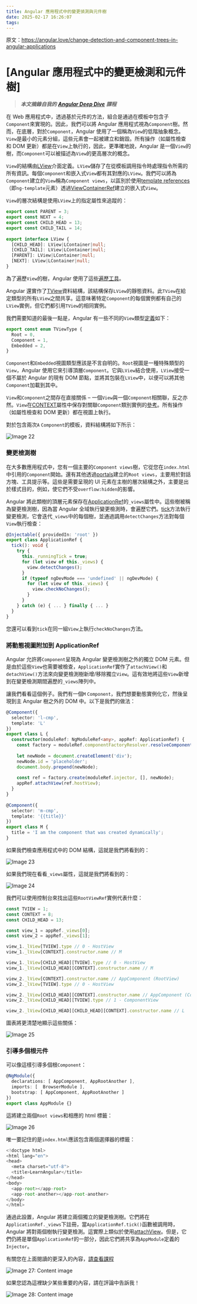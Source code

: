 ```yaml
---
title: Angular 應用程式中的變更偵測與元件樹
date: 2025-02-17 16:26:07
tags:
---
```


原文：<https://angular.love/change-detection-and-component-trees-in-angular-applications>

# [Angular 應用程式中的變更檢測和元件樹]

> **_本文摘錄自我的_** [**_Angular Deep Dive_**](https://angular.love/en/change-detection-big-picture-overview) **_課程_**

在 Web 應用程式中，透過基於元件的方法，組合是通過在模板中包含子`Component`來實現的。因此，我們可以將 Angular 應用程式視為`Component`樹。然而，在底層，對於`Component`，Angular 使用了一個稱為`View`的低階抽象概念。`View`是最小的元素分組，這些元素會一起被建立和銷毀。所有操作（如屬性檢查和 DOM 更新）都是在`View`上執行的，因此，更準確地說，Angular 是一個`View`的樹，而`Component`可以被描述為`View`的更高層次的概念。

<!-- more -->

`View`的結構由[LView](https://github.com/angular/angular/blob/da7318e2fa9d35af46387965f92b6871ca7946a4/packages/core/src/render3/interfaces/view.ts#L79)介面定義。`LView`儲存了在從模板調用指令時處理指令所需的所有資訊。每個`Component`和嵌入式`View`都有其對應的`LView`。我們可以將為`Component`建立的`View`稱為`Component views`，以區別於使用[template references](https://github.com/angular/angular/blob/5509e3512f9542896dbbc267752a5034be6df9f6/packages/core/src/linker/template_ref.ts#L39)（即`ng-template`元素）透過[ViewContainerRef](https://github.com/angular/angular/blob/a6d5fe202cafb419f3beb8d09711132124b6aa9a/packages/core/src/linker/view_container_ref.ts#L52)建立的嵌入式`View`。

`View`的層次結構是使用`LView`上的指定屬性來追蹤的：

```typescript
export const PARENT = 3;
export const NEXT = 4;
export const CHILD_HEAD = 13;
export const CHILD_TAIL = 14;
 
export interface LView {
  [CHILD_HEAD]: LView|LContainer|null;
  [CHILD_TAIL]: LView|LContainer|null;
  [PARENT]: LView|LContainer|null;
  [NEXT]: LView|LContainer|null;
}
```

為了遍歷`View`的樹，Angular 使用了這些[遍歷工具](https://github.com/angular/angular/blob/a98fa489fb498273bdfde2fa4598893d1d53582e/packages/core/src/render3/util/view_traversal_utils.ts)。

Angular 還實作了[TView](https://github.com/angular/angular/blob/da7318e2fa9d35af46387965f92b6871ca7946a4/packages/core/src/render3/interfaces/view.ts#L519)資料結構，該結構保存`LView`的靜態資料。此`TView`在給定類型的所有`LView`之間共享。這意味著特定`Component`的每個實例都有自己的`LView`實例，但它們都引用`TView`的相同實例。

我們需要知道的最後一點是，Angular 有一些不同的`View`類型[定義](https://github.com/angular/angular/blob/da7318e2fa9d35af46387965f92b6871ca7946a4/packages/core/src/render3/interfaces/view.ts#L492)如下：

```typescript
export const enum TViewType {
  Root = 0,
  Component = 1,
  Embedded = 2,
}
```

`Component`和`Embedded`視圖類型應該是不言自明的。`Root`視圖是一種特殊類型的`View`，Angular 使用它來引導頂層`Component`。它與`LView`結合使用，`LView`接受一個不屬於 Angular 的現有 DOM 節點，並將其包裝在`LView`中，以便可以將其他`Component`加載到其中。

`View`和`Component`之間存在直接關係 – 一個`View`與一個`Component`相關聯，反之亦然。`View`在[CONTEXT](https://github.com/angular/angular/blob/da7318e2fa9d35af46387965f92b6871ca7946a4/packages/core/src/render3/interfaces/view.ts#L36)屬性中保存對關聯`Component`類別實例的[參考](https://github.com/angular/angular/blob/da7318e2fa9d35af46387965f92b6871ca7946a4/packages/core/src/render3/interfaces/view.ts#L172)。所有操作（如屬性檢查和 DOM 更新）都在視圖上執行。

對於包含兩次`A` `Component`的模板，資料結構將如下所示：

![Image 22](https://wp.angular.love/wp-content/uploads/2024/07/content-image1-540.png)

### 變更檢測樹

在大多數應用程式中，您有一個主要的`Component views`樹，它從您在`index.html`中引用的`Component`開始。還有其他透過[portals](https://material.angular.io/cdk/portal/overview)建立的`Root views`，主要用於對話方塊、工具提示等。這些是需要呈現的 UI 元素在主樹的層次結構之外，主要是出於樣式目的，例如，使它們不受`overflow:hidden`的影響。

Angular 將此類樹的頂層元素保存在[ApplicationRef](https://github.com/angular/angular/blob/ff84c7360334792a9a422bd0fa0353e0cf670525/packages/core/src/application_ref.ts#L720)的`_views`屬性中。這些樹被稱為變更檢測樹，因為當 Angular 全域執行變更檢測時，會遍歷它們。[tick](https://github.com/angular/angular/blob/ff84c7360334792a9a422bd0fa0353e0cf670525/packages/core/src/application_ref.ts#L1001)方法執行變更檢測，它會迭代`_views`中的每個樹，並通過調用`detectChanges`方法對每個`View`執行檢查：

```typescript
@Injectable({ providedIn: 'root' })
export class ApplicationRef {
  tick(): void {
    try {
      this._runningTick = true;
      for (let view of this._views) {
        view.detectChanges();
      }
      if (typeof ngDevMode === 'undefined' || ngDevMode) {
        for (let view of this._views) {
          view.checkNoChanges();
        }
      }
    } catch (e) { ... } finally { ... }
  }
}
```

您還可以看到`tick`在同一組`View`上執行`checkNoChanges`方法。

### 將動態視圖附加到 ApplicationRef

Angular 允許將`Component`呈現為 Angular 變更檢測樹之外的獨立 DOM 元素。但是由於這些`View`也需要被檢查，`ApplicationRef`實作了`attachView()`和`detachView()`方法來向變更檢測樹新增/移除獨立`View`。這有效地將這些`View`新增到在變更檢測期間遍歷的`_views`陣列中。

讓我們看看這個例子。我們有一個`M` `Component`，我們想要動態實例化它，然後呈現到主 Angular 樹之外的 DOM 中。以下是我們的做法：

```typescript
@Component({
  selector: 'l-cmp',
  template: 'L'
})
export class L {
  constructor(moduleRef: NgModuleRef<any>, appRef: ApplicationRef) {
    const factory = moduleRef.componentFactoryResolver.resolveComponentFactory(M);
 
    let newNode = document.createElement('div');
    newNode.id = 'placeholder';
    document.body.prepend(newNode);
 
    const ref = factory.create(moduleRef.injector, [], newNode);
    appRef.attachView(ref.hostView);
  }
}
 
@Component({
  selector: 'm-cmp',
  template: '{{title}}'
})
export class M {
  title = 'I am the component that was created dynamically';
}
```

如果我們檢查應用程式中的 DOM 結構，這就是我們將看到的：

![Image 23](https://wp.angular.love/wp-content/uploads/2024/07/content-image2-461.png)

如果我們現在看看`_views`屬性，這就是我們將看到的：

![Image 24](https://wp.angular.love/wp-content/uploads/2024/07/content-image3-423.png)

我們可以使用控制台來找出這些`RootViewRef`實例代表什麼：

```typescript
const TVIEW = 1;
const CONTEXT = 8;
const CHILD_HEAD = 13;

const view_1 = appRef._views[0];
const view_2 = appRef._views[1];

view_1._lView[TVIEW].type // 0 - HostView
view_1._lView[CONTEXT].constructor.name // M

view_1._lView[CHILD_HEAD][TVIEW].type // 0 - HostView
view_1._lView[CHILD_HEAD][CONTEXT].constructor.name // M

view_2._lView[CONTEXT].constructor.name // AppComponent (RootView)
view_2._lView[TVIEW].type // 0 - HostView

view_2._lView[CHILD_HEAD][CONTEXT].constructor.name // AppComponent (ComponentView)
view_2._lView[CHILD_HEAD][TVIEW].type // 1 - ComponentView

view_2._lView[CHILD_HEAD][CHILD_HEAD][CONTEXT].constructor.name // L
```

圖表將更清楚地顯示這些關係：

![Image 25](https://wp.angular.love/wp-content/uploads/2024/07/content-image4-347.png)

### 引導多個根元件

可以像這樣引導多個根`Component`：

```typescript
@NgModule({
  declarations: [ AppComponent, AppRootAnother ],
  imports: [  BrowserModule ],
  bootstrap: [ AppComponent, AppRootAnother ]
})
export class AppModule {}
```

這將建立兩個`Root views`和相應的 html 標籤：

![Image 26](https://wp.angular.love/wp-content/uploads/2024/07/content-image5-305.png)

唯一要記住的是`index.html`應該包含兩個選擇器的標籤：

```typescript
<!doctype html>
<html lang="en">
<head>
  <meta charset="utf-8">
  <title>LearnAngular</title>
</head>
<body>
  <app-root></app-root>
  <app-root-another></app-root-another>
</body>
</html>
```

通過此設置，Angular 將建立兩個獨立的變更檢測樹。它們將在`ApplicationRef._views`下註冊，當`ApplicationRef.tick()`函數被調用時，Angular 將對兩個樹執行變更檢測。這實際上類似於使用[attachView](https://github.com/angular/angular/blob/ff84c7360334792a9a422bd0fa0353e0cf670525/packages/core/src/application_ref.ts#L1032)。但是，它們仍將是單個`ApplicationRef`的一部分，因此它們將共享為`AppModule`定義的`Injector`。

有關您在上面閱讀的更深入的內容，[請查看課程](https://angular.love/en/change-detection-big-picture-overview)

![Image 27: Content image](https://wp.angular.love/wp-content/uploads/2024/07/content-image6-236.png)

如果您認為這裡缺少某些重要的內容，請在評論中告訴我！

![Image 28: Content image](https://wp.angular.love/wp-content/uploads/2024/07/content-image7-215.png)
